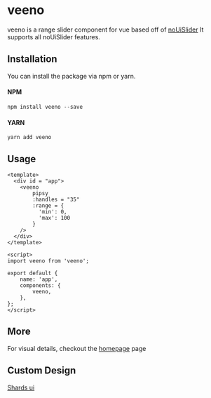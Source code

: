 # veeno

veeno is a range slider component for vue based off of 
[noUiSlider](https://github.com/leongersen/noUiSlider)
It supports all noUiSlider features.

## Installation

You can install the package via npm or yarn.

#### NPM

```npm install veeno --save```

#### YARN

```yarn add veeno```

## Usage

```vue
<template>
  <div id = "app">
    <veeno
        pipsy
        :handles = "35"
        :range = {
          'min': 0,
          'max': 100
        }
    />
  </div>
</template>

<script>
import veeno from 'veeno';

export default {
    name: 'app',
    components: {
        veeno,
    },
};
</script>
```

## More

For visual details, checkout the [homepage](http://veeno.surge.sh/) page

## Custom Design
[Shards ui](https://codesandbox.io/s/n462y7lx94)
